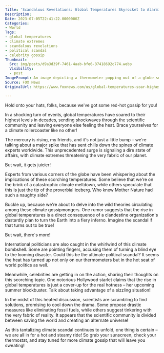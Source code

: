```yaml
---
Title: 'Scandalous Revelations: Global Temperatures Skyrocket to Alarming Heights, Unveiling Climate Extremes Nobody Saw Coming!'
Description: 
Date: 2023-07-05T22:41:22.0000000Z
Categories:
- World
Tags:
- global temperatures
- climate extremes
- scandalous revelations
- political scandal
- celebrity gossip
Thumbnail:
  Src: img/posts/d9a3d39f-7461-4aab-bfe6-37418692c774.webp
  Visibility:
  - post
ImagePrompt: An image depicting a thermometer popping out of a globe surrounded by flames, symbolizing the scandalous rise in global temperatures.
Source: FOX News
OriginalUrl: https://www.foxnews.com/us/global-temperatures-soar-highest-levels-decades-signaling-alarming-climate-extremes

---
```

Hold onto your hats, folks, because we've got some red-hot gossip for you!

In a shocking turn of events, global temperatures have soared to their highest levels in decades, sending shockwaves through the scientific community and leaving everyone else feeling the heat. Brace yourselves for a climate rollercoaster like no other!

The mercury is rising, my friends, and it's not just a little bump – we're talking about a major spike that has sent chills down the spines of climate experts worldwide. This unprecedented surge is signaling a dire state of affairs, with climate extremes threatening the very fabric of our planet.

But wait, it gets juicier!

Experts from various corners of the globe have been whispering about the implications of these scorching temperatures. Some believe that we're on the brink of a catastrophic climate meltdown, while others speculate that this is just the tip of the proverbial iceberg. Who knew Mother Nature had such a naughty side?

Buckle up, because we're about to delve into the wild theories circulating among these climate gossipmongers. One rumor suggests that the rise in global temperatures is a direct consequence of a clandestine organization's dastardly plan to turn the Earth into a fiery inferno. Imagine the scandal if that turns out to be true!

But wait, there's more!

International politicians are also caught in the whirlwind of this climate bombshell. Some are pointing fingers, accusing them of turning a blind eye to the looming disaster. Could this be the ultimate political scandal? It seems the heat has turned up not only on our thermometers but in the hot seat of world politics as well.

Meanwhile, celebrities are getting in on the action, sharing their thoughts on this scorching topic. One notorious Hollywood starlet claims that the rise in global temperatures is just a cover-up for the real hotness – her upcoming summer blockbuster. Talk about taking advantage of a sizzling situation!

In the midst of this heated discussion, scientists are scrambling to find solutions, promising to cool down the drama. Some propose drastic measures like eliminating fossil fuels, while others suggest tinkering with the very fabric of reality. It appears that the scientific community is divided between saving the world and creating an alternate universe!

As this tantalizing climate scandal continues to unfold, one thing is certain – we are all in for a hot and steamy ride! So grab your sunscreen, check your thermostat, and stay tuned for more climate gossip that will leave you sweating!
